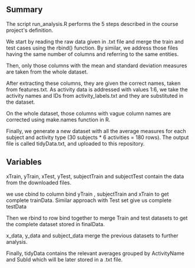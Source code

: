 Summary
-------

The script run_analysis.R performs the 5 steps described in the course project's definition.

We start by reading the raw data given in .txt file and merge the train and test cases using the rbind() function. By similar, we address those files having the same number of columns and referring to the same entities.

Then, only those columns with the mean and standard deviation measures are taken from the whole dataset. 

After extracting these columns, they are given the correct names, taken from features.txt.
As activity data is addressed with values 1:6, we take the activity names and IDs from activity_labels.txt and they are substituted in the dataset.

On the whole dataset, those columns with vague column names are corrected using make.names function in R.

Finally, we generate a new dataset with all the average measures for each subject and activity type (30 subjects * 6 activities = 180 rows). The output file is called tidyData.txt, and uploaded to this repository.


Variables
---------


xTrain, yTrain, xTest, yTest, subjectTrain and subjectTest contain the data from the downloaded files.

we use cbind to column bind yTrain , subjectTrain and xTrain to get complete trainData. 
Similar approach with Test set give us complete testData

Then we rbind to row bind together to merge Train and test datasets to get the complete dataset stored in finalData.

x_data, y_data and subject_data merge the previous datasets to further analysis.

Finally, tidyData contains the relevant averages grouped by ActivityName and SubId which will be later stored in a .txt file. 
